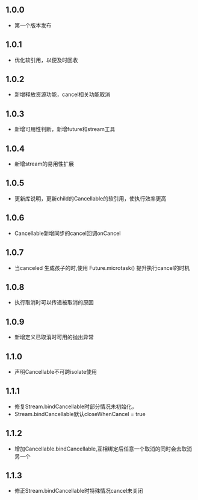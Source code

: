 ## 1.0.0

* 第一个版本发布

## 1.0.1

* 优化软引用，以便及时回收

## 1.0.2

* 新增释放资源功能，cancel相关功能取消

## 1.0.3

* 新增可用性判断，新增future和stream工具

## 1.0.4

* 新增stream的易用性扩展

## 1.0.5

* 更新库说明，更新child的Cancellable的软引用，使执行效率更高

## 1.0.6

* Cancellable新增同步的cancel回调onCancel

## 1.0.7

* 当canceled 生成孩子的时,使用 Future.microtask() 提升执行cancel的时机

## 1.0.8

* 执行取消时可以传递被取消的原因

## 1.0.9

* 新增定义已取消时可用的抛出异常

## 1.1.0

* 声明Cancellable不可跨isolate使用

## 1.1.1

* 修复Stream.bindCancellable时部分情况未初始化，
* Stream.bindCancellable默认closeWhenCancel = true

## 1.1.2

* 增加Cancellable.bindCancellable,互相绑定后任意一个取消的同时会去取消另一个

## 1.1.3
* 修正Stream.bindCancellable时特殊情况cancel未关闭
